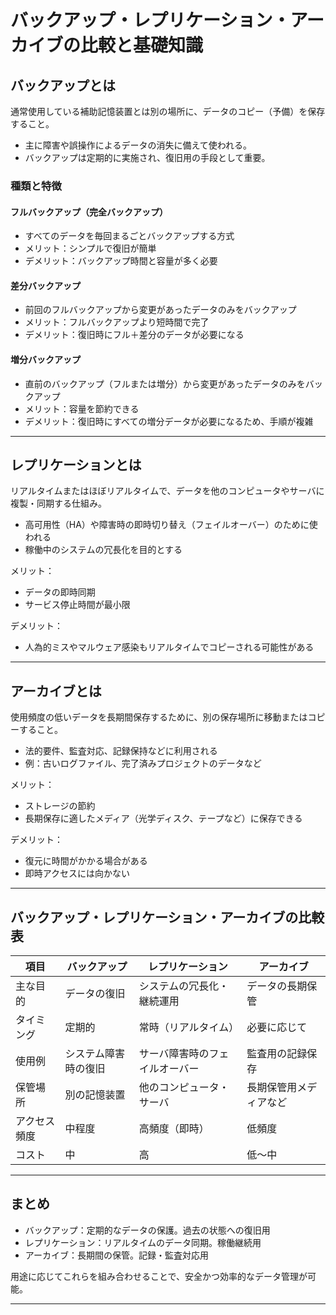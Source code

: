 # バックアップ・レプリケーション・アーカイブの比較と基礎知識

## バックアップとは
通常使用している補助記憶装置とは別の場所に、データのコピー（予備）を保存すること。

- 主に障害や誤操作によるデータの消失に備えて使われる。
- バックアップは定期的に実施され、復旧用の手段として重要。

### 種類と特徴

#### フルバックアップ（完全バックアップ）
- すべてのデータを毎回まるごとバックアップする方式  
- メリット：シンプルで復旧が簡単  
- デメリット：バックアップ時間と容量が多く必要

#### 差分バックアップ
- 前回のフルバックアップから変更があったデータのみをバックアップ  
- メリット：フルバックアップより短時間で完了  
- デメリット：復旧時にフル＋差分のデータが必要になる

#### 増分バックアップ
- 直前のバックアップ（フルまたは増分）から変更があったデータのみをバックアップ  
- メリット：容量を節約できる  
- デメリット：復旧時にすべての増分データが必要になるため、手順が複雑

---

## レプリケーションとは
リアルタイムまたはほぼリアルタイムで、データを他のコンピュータやサーバに複製・同期する仕組み。

- 高可用性（HA）や障害時の即時切り替え（フェイルオーバー）のために使われる
- 稼働中のシステムの冗長化を目的とする

メリット：
- データの即時同期
- サービス停止時間が最小限

デメリット：
- 人為的ミスやマルウェア感染もリアルタイムでコピーされる可能性がある

---

## アーカイブとは
使用頻度の低いデータを長期間保存するために、別の保存場所に移動またはコピーすること。

- 法的要件、監査対応、記録保持などに利用される
- 例：古いログファイル、完了済みプロジェクトのデータなど

メリット：
- ストレージの節約
- 長期保存に適したメディア（光学ディスク、テープなど）に保存できる

デメリット：
- 復元に時間がかかる場合がある
- 即時アクセスには向かない

---

## バックアップ・レプリケーション・アーカイブの比較表

| 項目 | バックアップ | レプリケーション | アーカイブ |
|------|--------------|-------------------|------------|
| 主な目的 | データの復旧 | システムの冗長化・継続運用 | データの長期保管 |
| タイミング | 定期的 | 常時（リアルタイム） | 必要に応じて |
| 使用例 | システム障害時の復旧 | サーバ障害時のフェイルオーバー | 監査用の記録保存 |
| 保管場所 | 別の記憶装置 | 他のコンピュータ・サーバ | 長期保管用メディアなど |
| アクセス頻度 | 中程度 | 高頻度（即時） | 低頻度 |
| コスト | 中 | 高 | 低〜中 |

---

## まとめ
- バックアップ：定期的なデータの保護。過去の状態への復旧用
- レプリケーション：リアルタイムのデータ同期。稼働継続用
- アーカイブ：長期間の保管。記録・監査対応用

用途に応じてこれらを組み合わせることで、安全かつ効率的なデータ管理が可能。

---

